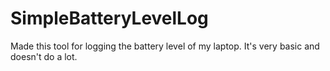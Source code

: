 # SimpleBatteryLevelLog
 Made this tool for logging the battery level of my laptop. It's very basic and doesn't do a lot.
